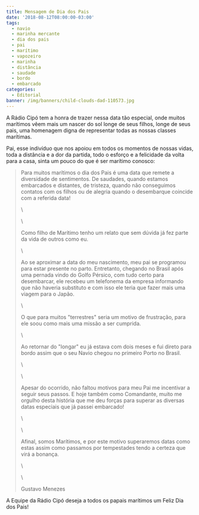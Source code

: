 ```yaml
---
title: Mensagem de Dia dos Pais
date: '2018-08-12T08:00:00-03:00'
tags:
  - navio
  - marinha mercante
  - dia dos pais
  - pai
  - marítimo
  - vapozeiro
  - marinha
  - distância
  - saudade
  - bordo
  - embarcado
categories:
  - Editorial
banner: /img/banners/child-clouds-dad-110573.jpg
---
```

A Rádio Cipó tem a honra de trazer nessa data tão especial, onde muitos marítimos vêem mais um nascer do sol longe de seus filhos, longe de seus pais, uma homenagem digna de representar todas as nossas classes marítimas. 

Pai, esse indivíduo que nos apoiou em todos os momentos de nossas vidas, toda a distância e a dor da partida, todo o esforço e a felicidade da volta para a casa, sinta um pouco do que é ser marítimo conosco:

> Para muitos marítimos o dia dos Pais é uma data que remete a diversidade de sentimentos. De saudades, quando estamos embarcados e distantes, de tristeza, quando não conseguimos contatos com os filhos ou de alegria quando o desembarque coincide com a referida data!
>
> \
>
>
>
>
> \
>
>
> Como filho de Marítimo tenho um relato que sem dúvida já fez parte da vida de outros como eu. 
>
> \
>
>
> Ao se aproximar a data do meu nascimento, meu pai se programou para estar presente no parto. Entretanto, chegando no Brasil após uma pernada vindo do Golfo Pérsico, com tudo certo para desembarcar, ele recebeu um telefonema da empresa informando que não haveria substituto e com isso ele teria que fazer mais uma viagem para o Japão. 
>
> \
>
>
> O que para muitos "terrestres" seria um motivo de frustração, para ele soou como mais uma missão a ser cumprida. 
>
> \
>
>
> Ao retornar do "longar" eu já estava com dois meses e fui direto para bordo assim que o seu Navio chegou no primeiro Porto no Brasil.
>
> \
>
>
>
>
> \
>
>
> Apesar do ocorrido, não faltou motivos para meu Pai me incentivar a seguir seus passos. E hoje também como Comandante, muito me orgulho desta história que me deu forças para superar as diversas datas especiais que já passei embarcado!
>
> \
>
>
>
>
> \
>
>
> Afinal, somos Marítimos, e por este motivo superaremos datas como estas assim como passamos por tempestades tendo a certeza que virá a bonança. 
>
> \
>
>
>
>
> \
>
>
> Gustavo Menezes

A Equipe da Rádio Cipó deseja a todos os papais marítimos um Feliz Dia dos Pais!
